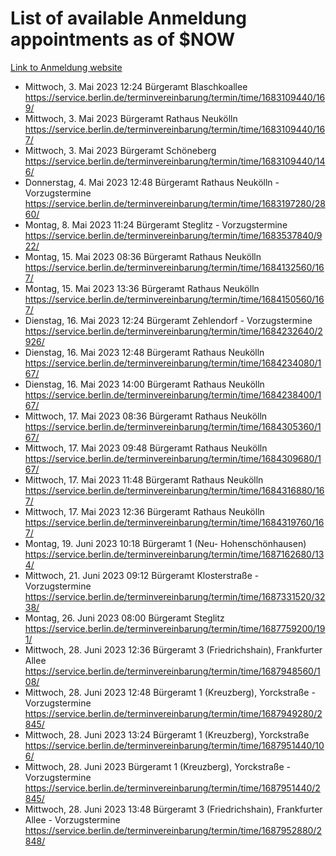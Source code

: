 # List of available Anmeldung appointments as of $NOW
[Link to Anmeldung website](https://service.berlin.de/terminvereinbarung/termin/tag.php?termin=1&anliegen[]=120686&dienstleisterlist=122210,122217,327316,122219,327312,122227,327314,122231,327346,122243,327348,122254,122252,329742,122260,329745,122262,329748,122271,327278,122273,327274,122277,327276,330436,122280,327294,122282,327290,122284,327292,122291,327270,122285,327266,122286,327264,122296,327268,150230,329760,122297,327286,122294,327284,122312,329763,122314,329775,122304,327330,122311,327334,122309,327332,317869,122281,327352,122279,329772,122283,122276,327324,122274,327326,122267,329766,122246,327318,122251,327320,122257,327322,122208,327298,122226,327300&herkunft=http%3A%2F%2Fservice.berlin.de%2Fdienstleistung%2F120686%2F)
- Mittwoch, 3. Mai 2023 12:24 Bürgeramt Blaschkoallee https://service.berlin.de/terminvereinbarung/termin/time/1683109440/169/
- Mittwoch, 3. Mai 2023  Bürgeramt Rathaus Neukölln https://service.berlin.de/terminvereinbarung/termin/time/1683109440/167/
- Mittwoch, 3. Mai 2023  Bürgeramt Schöneberg https://service.berlin.de/terminvereinbarung/termin/time/1683109440/146/
- Donnerstag, 4. Mai 2023 12:48 Bürgeramt Rathaus Neukölln - Vorzugstermine https://service.berlin.de/terminvereinbarung/termin/time/1683197280/2860/
- Montag, 8. Mai 2023 11:24 Bürgeramt Steglitz - Vorzugstermine https://service.berlin.de/terminvereinbarung/termin/time/1683537840/922/
- Montag, 15. Mai 2023 08:36 Bürgeramt Rathaus Neukölln https://service.berlin.de/terminvereinbarung/termin/time/1684132560/167/
- Montag, 15. Mai 2023 13:36 Bürgeramt Rathaus Neukölln https://service.berlin.de/terminvereinbarung/termin/time/1684150560/167/
- Dienstag, 16. Mai 2023 12:24 Bürgeramt Zehlendorf - Vorzugstermine https://service.berlin.de/terminvereinbarung/termin/time/1684232640/2926/
- Dienstag, 16. Mai 2023 12:48 Bürgeramt Rathaus Neukölln https://service.berlin.de/terminvereinbarung/termin/time/1684234080/167/
- Dienstag, 16. Mai 2023 14:00 Bürgeramt Rathaus Neukölln https://service.berlin.de/terminvereinbarung/termin/time/1684238400/167/
- Mittwoch, 17. Mai 2023 08:36 Bürgeramt Rathaus Neukölln https://service.berlin.de/terminvereinbarung/termin/time/1684305360/167/
- Mittwoch, 17. Mai 2023 09:48 Bürgeramt Rathaus Neukölln https://service.berlin.de/terminvereinbarung/termin/time/1684309680/167/
- Mittwoch, 17. Mai 2023 11:48 Bürgeramt Rathaus Neukölln https://service.berlin.de/terminvereinbarung/termin/time/1684316880/167/
- Mittwoch, 17. Mai 2023 12:36 Bürgeramt Rathaus Neukölln https://service.berlin.de/terminvereinbarung/termin/time/1684319760/167/
- Montag, 19. Juni 2023 10:18 Bürgeramt 1 (Neu- Hohenschönhausen) https://service.berlin.de/terminvereinbarung/termin/time/1687162680/134/
- Mittwoch, 21. Juni 2023 09:12 Bürgeramt Klosterstraße - Vorzugstermine https://service.berlin.de/terminvereinbarung/termin/time/1687331520/3238/
- Montag, 26. Juni 2023 08:00 Bürgeramt Steglitz https://service.berlin.de/terminvereinbarung/termin/time/1687759200/191/
- Mittwoch, 28. Juni 2023 12:36 Bürgeramt 3 (Friedrichshain), Frankfurter Allee https://service.berlin.de/terminvereinbarung/termin/time/1687948560/108/
- Mittwoch, 28. Juni 2023 12:48 Bürgeramt 1 (Kreuzberg), Yorckstraße - Vorzugstermine https://service.berlin.de/terminvereinbarung/termin/time/1687949280/2845/
- Mittwoch, 28. Juni 2023 13:24 Bürgeramt 1 (Kreuzberg), Yorckstraße https://service.berlin.de/terminvereinbarung/termin/time/1687951440/106/
- Mittwoch, 28. Juni 2023  Bürgeramt 1 (Kreuzberg), Yorckstraße - Vorzugstermine https://service.berlin.de/terminvereinbarung/termin/time/1687951440/2845/
- Mittwoch, 28. Juni 2023 13:48 Bürgeramt 3 (Friedrichshain), Frankfurter Allee - Vorzugstermine https://service.berlin.de/terminvereinbarung/termin/time/1687952880/2848/
